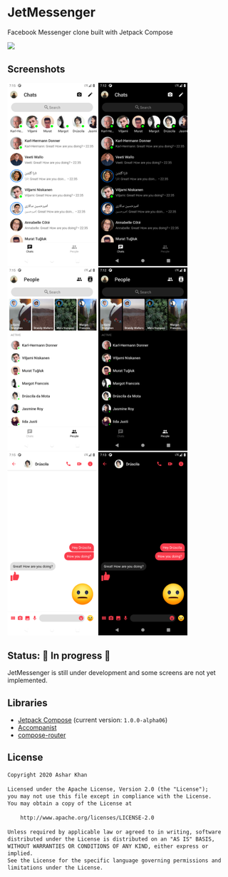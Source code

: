 # JetMessenger
Facebook Messenger clone built with Jetpack Compose

<img src="screenshots/demo.gif" width=200 />

## Screenshots
<img src="screenshots/light_chats.png" width=200 /> <img src="screenshots/dark_chats.png" width=200 />
<img src="screenshots/light_people.png" width=200 /> <img src="screenshots/dark_people.png" width=200 />
<img src="screenshots/light_conversation.png" width=200 /> <img src="screenshots/dark_conversation.png" width=200 />

## Status: 🚧 In progress 🚧
JetMessenger is still under development and some screens are not yet implemented.

## Libraries
* [Jetpack Compose](https://developer.android.com/jetpack/compose) (current version: `1.0.0-alpha06`)
* [Accompanist](https://github.com/chrisbanes/accompanist)
* [compose-router](https://github.com/zsoltk/compose-router)

## License
```
Copyright 2020 Ashar Khan

Licensed under the Apache License, Version 2.0 (the "License");
you may not use this file except in compliance with the License.
You may obtain a copy of the License at

    http://www.apache.org/licenses/LICENSE-2.0

Unless required by applicable law or agreed to in writing, software
distributed under the License is distributed on an "AS IS" BASIS,
WITHOUT WARRANTIES OR CONDITIONS OF ANY KIND, either express or implied.
See the License for the specific language governing permissions and
limitations under the License.
```
